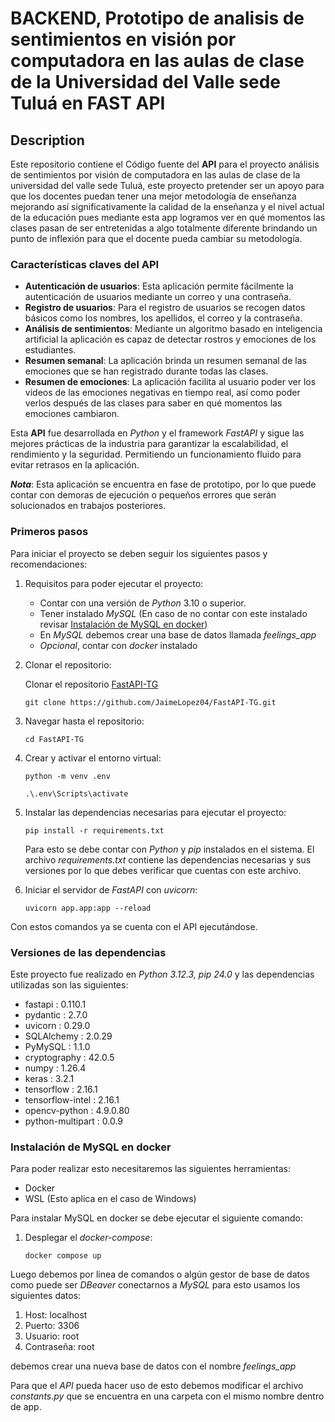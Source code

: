 
# BACKEND, Prototipo de analisis de sentimientos en visión por computadora en las aulas de clase de la Universidad del Valle sede Tuluá en FAST API

## Description

Este repositorio contiene el Código fuente del **API** para el proyecto análisis de sentimientos por visión de computadora en las aulas de clase de la universidad del valle sede Tuluá, este proyecto pretender ser un apoyo para que los docentes puedan tener una mejor metodología de enseñanza mejorando así significativamente la calidad de la enseñanza y el nivel actual de la educación pues mediante esta app logramos ver en qué momentos las clases pasan de ser entretenidas a algo totalmente diferente brindando un punto de inflexión para que el docente pueda cambiar su metodología.

### Características claves del **API**

- **Autenticación de usuarios**: Esta aplicación permite fácilmente la autenticación de usuarios mediante un correo y una contraseña.
- **Registro de usuarios**: Para el registro de usuarios se recogen datos básicos como los nombres, los apellidos, el correo y la contraseña.
- **Análisis de sentimientos**: Mediante un algoritmo basado en inteligencia artificial la aplicación es capaz de detectar rostros y emociones de los estudiantes.
- **Resumen semanal**: La aplicación brinda un resumen semanal de las emociones que se han registrado durante todas las clases.
- **Resumen de emociones**: La aplicación facilita al usuario poder ver los videos de las emociones negativas en tiempo real, así como poder verlos después de las clases para saber en qué momentos las emociones cambiaron.

Esta **API** fue desarrollada en *Python* y el framework *FastAPI* y sigue las mejores prácticas de la industria para garantizar la escalabilidad, el rendimiento y la seguridad. Permitiendo un funcionamiento fluido para evitar retrasos en la aplicación.

***Nota***: Esta aplicación se encuentra en fase de prototipo, por lo que puede contar con demoras de ejecución o pequeños errores que serán solucionados en trabajos posteriores.

### Primeros pasos

Para iniciar el proyecto se deben seguir los siguientes pasos y recomendaciones:

1. Requisitos para poder ejecutar el proyecto:

    - Contar con una versión de *Python* 3.10 o superior.
    - Tener instalado *MySQL* (En caso de no contar con este instalado revisar [Instalación de MySQL en docker](#instalación-de-mysql-en-docker))
    - En *MySQL* debemos crear una base de datos llamada *feelings_app*
    - *Opcional*, contar con *docker* instalado

2. Clonar el repositorio:

    Clonar el repositorio [FastAPI-TG](https://github.com/JaimeLopez04/FastAPI-TG.git)

    ```shell
    git clone https://github.com/JaimeLopez04/FastAPI-TG.git
    ```

3. Navegar hasta el repositorio:

    ```shell
    cd FastAPI-TG
    ```

4. Crear y activar el entorno virtual:

     ``` shell
     python -m venv .env

     .\.env\Scripts\activate
     ```

5. Instalar las dependencias necesarias para ejecutar el proyecto:

    ```shell
    pip install -r requirements.txt
    ```

    Para esto se debe contar con *Python* y *pip* instalados en el sistema. El archivo *requirements.txt* contiene las dependencias necesarias y sus versiones por lo que debes verificar que cuentas con este archivo.

6. Iniciar el servidor de *FastAPI* con *uvicorn*:

    ```shell
    uvicorn app.app:app --reload
    ```

Con estos comandos ya se cuenta con el API ejecutándose.

### Versiones de las dependencias

Este proyecto fue realizado en *Python 3.12.3, pip 24.0* y las dependencias utilizadas son las siguientes:

- fastapi : 0.110.1
- pydantic : 2.7.0
- uvicorn : 0.29.0
- SQLAlchemy : 2.0.29
- PyMySQL : 1.1.0
- cryptography : 42.0.5
- numpy : 1.26.4
- keras : 3.2.1
- tensorflow : 2.16.1
- tensorflow-intel : 2.16.1
- opencv-python : 4.9.0.80
- python-multipart : 0.0.9

### Instalación de MySQL en docker

Para poder realizar esto necesitaremos las siguientes herramientas:

- Docker
- WSL (Esto aplica en el caso de Windows)

Para instalar MySQL en docker se debe ejecutar el siguiente comando:

1. Desplegar el *docker-compose*:

    ```shell
    docker compose up
    ```

Luego debemos por linea de comandos o algún gestor de base de datos como puede ser *DBeaver* conectarnos a *MySQL* para esto usamos los siguientes datos:

1. Host: localhost
2. Puerto: 3306
3. Usuario: root
4. Contraseña: root

debemos crear una nueva base de datos con el nombre *feelings_app*

Para que el *API* pueda hacer uso de esto debemos modificar el archivo *constants.py* que se encuentra en una carpeta con el mismo nombre dentro de app.
